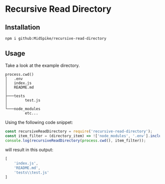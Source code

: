 # Recursive Read Directory

## Installation
```
npm i github:MidSpike/recursive-read-directory
```

## Usage

Take a look at the example directory.
```
process.cwd()
│   .env
│   index.js
│   README.md
│
├───tests
│        test.js
│
└───node_modules
         etc...
```

Using the following code snippet:
```js
const recursiveReadDirectory = require('recursive-read-directory');
const item_filter = (directory_item) => !['node_modules', '.env'].includes(directory_item);
console.log(recursiveReadDirectory(process.cwd(), item_filter));
```
will result in this output:
```js
[
    'index.js',
    'README.md',
    'tests\\test.js'
]
```
